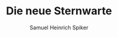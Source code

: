 ---
image: /assets/images/spiker/38b.jpg
author: Samuel Heinrich Spiker
artist: 
engraver: 
title: "Die neue Sternwarte"
subtitle: 
tags:
  - Science
layout: post
---